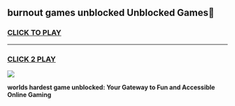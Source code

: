 
## burnout games unblocked Unblocked Games👋
<h3>
<a href="https://premium.freeplayer.one?title=burnout_games_unblocked&ref=16F">CLICK TO PLAY</a></h3>
<hr>

<h3>
<a href="https://premium.freeplayer.one?title=burnout_games_unblocked&ref=16F">CLICK 2 PLAY</a>
  
</h3>

<a href="https://premium.freeplayer.one?title=burnout_games_unblocked&ref=16F/"><img src="https://clearcache.store/games.png"></a>


**worlds hardest game unblocked: Your Gateway to Fun and Accessible Online Gaming**
